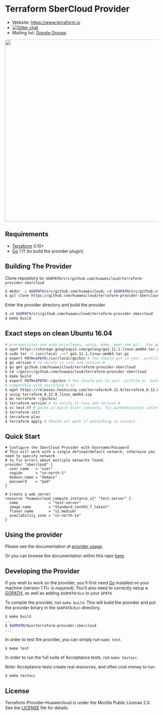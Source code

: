 Terraform SberCloud Provider
==============================

- Website: https://www.terraform.io
- [![Gitter chat](https://badges.gitter.im/hashicorp-terraform/Lobby.png)](https://gitter.im/hashicorp-terraform/Lobby)
- Mailing list: [Google Groups](http://groups.google.com/group/terraform-tool)

<img src="https://cdn.rawgit.com/hashicorp/terraform-website/master/content/source/assets/images/logo-hashicorp.svg" width="600px">

Requirements
------------

-	[Terraform](https://www.terraform.io/downloads.html) 0.10+
-	[Go](https://golang.org/doc/install) 1.11 (to build the provider plugin)

Building The Provider
---------------------

Clone repository to: `$GOPATH/src/github.com/huaweicloud/terraform-provider-sbercloud`

```sh
$ mkdir -p $GOPATH/src/github.com/huaweicloud; cd $GOPATH/src/github.com/huaweicloud
$ git clone https://github.com/huaweicloud/terraform-provider-sbercloud
```

Enter the provider directory and build the provider

```sh
$ cd $GOPATH/src/github.com/huaweicloud/terraform-provider-sbercloud
$ make build
```

## Exact steps on clean Ubuntu 16.04

```sh
# prerequisites are sudo privileges, unzip, make, wget and git.  Use apt install if missing.
$ wget https://storage.googleapis.com/golang/go1.11.1.linux-amd64.tar.gz
$ sudo tar -C /usr/local -xzf go1.11.1.linux-amd64.tar.gz
$ export PATH=$PATH:/usr/local/go/bin # You should put in your .profile or .bashrc
$ go version # to verify it runs and version #
$ go get github.com/huaweicloud/terraform-provider-sbercloud
$ cd ~/go/src/github.com/huaweicloud/terraform-provider-sbercloud
$ make build
$ export PATH=$PATH:~/go/bin # You should put in your .profile or .bashrc
# compatible with terraform 0.12
$ wget https://releases.hashicorp.com/terraform/0.12.0/terraform_0.12.0_linux_amd64.zip
$ unzip terraform_0.12.0_linux_amd64.zip
$ mv terraform ~/go/bin/
$ terraform version # to verify it runs and version #
$ vi test.tf # paste in Quick Start contents, fix authentication information
$ terraform init
$ terraform plan
$ terraform apply # Should all work if everything is correct.

```

## Quick Start


```hcl
# Configure the SberCloud Provider with Username/Password
# This will work with a single defined/default network, otherwise you need to specify network
# to fix errors about multiple networks found.
provider "sbercloud" {
  user_name   = "user"
  region      = "cn-north-1"
  domain_name = "domain"
  password    = "pwd"
}

# Create a web server
resource "huaweicloud_compute_instance_v2" "test-server" {
  name		        = "test-server"
  image_name        = "Standard_CentOS_7_latest"
  flavor_name       = "s1.medium"
  availability_zone = "cn-north-1a"
}
```

Using the provider
----------------------
Please see the documentation at [provider usage](website/docs/index.html.markdown).

Or you can browse the documentation within this repo [here](https://github.com/huaweicloud/terraform-provider-sbercloud/tree/master/website/docs).

Developing the Provider
---------------------------

If you wish to work on the provider, you'll first need [Go](http://www.golang.org) installed on your machine (version 1.11+ is *required*). You'll also need to correctly setup a [GOPATH](http://golang.org/doc/code.html#GOPATH), as well as adding `$GOPATH/bin` to your `$PATH`.

To compile the provider, run `make build`. This will build the provider and put the provider binary in the `$GOPATH/bin` directory.

```sh
$ make build
...
$ $GOPATH/bin/terraform-provider-sbercloud
...
```

In order to test the provider, you can simply run `make test`.

```sh
$ make test
```

In order to run the full suite of Acceptance tests, run `make testacc`.

*Note:* Acceptance tests create real resources, and often cost money to run.

```sh
$ make testacc
```

## License

Terraform-Provider-Huaweicloud is under the Mozilla Public License 2.0. See the [LICENSE](LICENSE) file for details.

